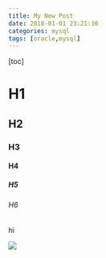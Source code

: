 ```yaml
---
title: My New Post
date: 2018-01-01 23:21:16
categories: mysql
tags: [oracle,mysql]
---
```


[toc]

# H1

## H2

### H3

#### H4

##### H5

###### H6

hi

![](img/tidb-t.jpg)
